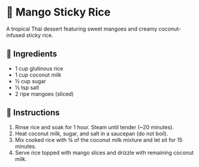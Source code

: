 # 🥭 Mango Sticky Rice  

A tropical Thai dessert featuring sweet mangoes and creamy coconut-infused sticky rice.  

## 📝 Ingredients  
- 1 cup glutinous rice  
- 1 cup coconut milk  
- ½ cup sugar  
- ½ tsp salt  
- 2 ripe mangoes (sliced)  

## 🥣 Instructions  
1. Rinse rice and soak for 1 hour. Steam until tender (~20 minutes).  
2. Heat coconut milk, sugar, and salt in a saucepan (do not boil).  
3. Mix cooked rice with ¾ of the coconut milk mixture and let sit for 15 minutes.  
4. Serve rice topped with mango slices and drizzle with remaining coconut milk.  

